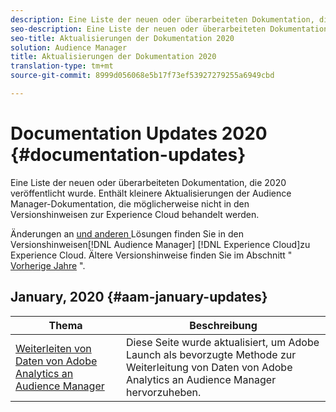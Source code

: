 ```yaml
---
description: Eine Liste der neuen oder überarbeiteten Dokumentation, die 2020 und in den Vorjahren veröffentlicht wurde. Enthält kleinere Aktualisierungen der Audience Manager-Dokumentation, die möglicherweise nicht in den Versionshinweisen zur Experience Cloud behandelt werden.
seo-description: Eine Liste der neuen oder überarbeiteten Dokumentation, die 2020 und in den Vorjahren veröffentlicht wurde. Enthält kleinere Aktualisierungen der Audience Manager-Dokumentation, die möglicherweise nicht in den Versionshinweisen zur Experience Cloud behandelt werden.
seo-title: Aktualisierungen der Dokumentation 2020
solution: Audience Manager
title: Aktualisierungen der Dokumentation 2020
translation-type: tm+mt
source-git-commit: 8999d056068e5b17f73ef53927279255a6949cbd

---
```



# Documentation Updates 2020 {#documentation-updates}

Eine Liste der neuen oder überarbeiteten Dokumentation, die 2020 veröffentlicht wurde. Enthält kleinere Aktualisierungen der Audience Manager-Dokumentation, die möglicherweise nicht in den Versionshinweisen zur Experience Cloud behandelt werden.

Änderungen an [ und anderen ](https://marketing.adobe.com/resources/help/en_US/whatsnew/) Lösungen finden Sie in den Versionshinweisen[!DNL Audience Manager] [!DNL Experience Cloud]zu Experience Cloud. Ältere Versionshinweise finden Sie im Abschnitt &quot; [Vorherige Jahre](../docs-updates/docs-2018.md) &quot;.

## January, 2020 {#aam-january-updates}

| Thema | Beschreibung |
|--- |----|
| [Weiterleiten von Daten von Adobe Analytics an Audience Manager](/help/using/integration/integration-other-solutions/audience-management-module.md) | Diese Seite wurde aktualisiert, um Adobe Launch als bevorzugte Methode zur Weiterleitung von Daten von Adobe Analytics an Audience Manager hervorzuheben. |